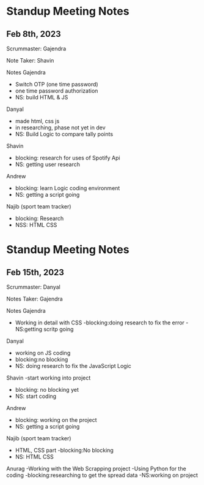 # Standup Meeting Notes

## Feb 8th, 2023
Scrummaster: Gajendra

Note Taker: Shavin

Notes 
Gajendra
- Switch OTP (one time password)
- one time password authorization
- NS: build HTML & JS

Danyal
- made html, css js
- in researching, phase not yet in dev
- NS: Build Logic to compare tally points

Shavin
- blocking: research for uses of Spotify Api
- NS: getting user research

Andrew
- blocking: learn Logic coding environment
- NS: getting a script going

Najib (sport team tracker)
- blocking: Research
- NSS: HTML CSS


# Standup Meeting Notes

## Feb 15th, 2023
Scrummaster: Danyal

Notes Taker: Gajendra

Notes
Gajendra
- Working in detail with CSS
-blocking:doing research to fix the error
-NS:getting scritp going

Danyal
- working on JS coding
- blocking:no blocking 
- NS: doing research to fix the JavaScript Logic

Shavin
-start working into project
- blocking: no blocking yet
- NS: start coding

Andrew
- blocking: working on the project
- NS: getting a script going

Najib (sport team tracker)
- HTML, CSS part
-blocking:No blocking 
- NS: HTML CSS

Anurag
-Working with the Web Scrapping project
-Using Python for the coding
-blocking:researching to get the spread data
-NS:working on project
